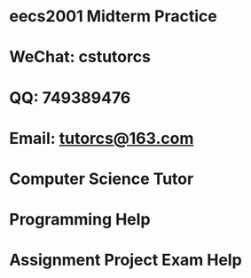# eecs2001 Midterm Practice
# WeChat: cstutorcs

# QQ: 749389476

# Email: tutorcs@163.com

# Computer Science Tutor

# Programming Help

# Assignment Project Exam Help
